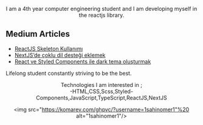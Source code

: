 <p align="center">I am a 4th year computer engineering student and I am developing myself in the reactjs library.<br/>
  
  ##  Medium Articles
* [ReactJS Skeleton Kullanımı](https://1sahinomer1.medium.com/reactjs-skeleton-kullan%C4%B1m%C4%B1-b30c19e17057)
* [NextJS’de çoklu dil desteği eklemek](https://1sahinomer1.medium.com/nextjsde-%C3%A7oklu-dil-deste%C4%9Fi-eklemek-d8e8e9a9d308)
* [React ve Styled Components ile dark tema oluşturmak](https://1sahinomer1.medium.com/react-ve-styled-components-ile-dark-tema-olu%C5%9Fturmak-b059176be63b)

  
Lifelong student constantly striving to be the best.</p><p align="center"> Technologies I am interested in ; <br/> -HTML,CSS,Scss,Styled-Components,JavaScript,TypeScript,ReactJS,NextJS</p><p align="center"><img src="https://komarev.com/ghpvc/?username=1sahinomer1"%20 alt="1sahinomer1"/></p>
